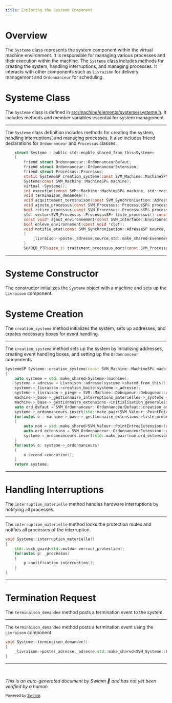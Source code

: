 ```yaml
---
title: Exploring the Systeme Component
---
```

# Overview

The <SwmToken path="src/machine/elements/systeme/systeme.h" pos="57:3:3" line-data="	struct Systeme : public std::enable_shared_from_this&lt;Systeme&gt;">`Systeme`</SwmToken> class represents the system component within the virtual machine environment. It is responsible for managing various processes and their execution within the machine. The <SwmToken path="src/machine/elements/systeme/systeme.h" pos="57:3:3" line-data="	struct Systeme : public std::enable_shared_from_this&lt;Systeme&gt;">`Systeme`</SwmToken> class includes methods for creating the system, handling interruptions, and managing processes. It interacts with other components such as <SwmToken path="src/machine/elements/systeme/systeme.cpp" pos="40:7:7" line-data="	systeme-&gt;_adresse = Livraison::adresse(systeme-&gt;shared_from_this()); ">`Livraison`</SwmToken> for delivery management and <SwmToken path="src/machine/elements/systeme/systeme.h" pos="59:5:5" line-data="		friend struct Ordonnanceur::OrdonnanceurDefaut;">`Ordonnanceur`</SwmToken> for scheduling.

# Systeme Class

The <SwmToken path="src/machine/elements/systeme/systeme.h" pos="57:3:3" line-data="	struct Systeme : public std::enable_shared_from_this&lt;Systeme&gt;">`Systeme`</SwmToken> class is defined in <SwmPath>[src/machine/elements/systeme/systeme.h](src/machine/elements/systeme/systeme.h)</SwmPath>. It includes methods and member variables essential for system management.

<SwmSnippet path="/src/machine/elements/systeme/systeme.h" line="57">

---

The <SwmToken path="src/machine/elements/systeme/systeme.h" pos="57:3:3" line-data="	struct Systeme : public std::enable_shared_from_this&lt;Systeme&gt;">`Systeme`</SwmToken> class definition includes methods for creating the system, handling interruptions, and managing processes. It also includes friend declarations for <SwmToken path="src/machine/elements/systeme/systeme.h" pos="59:5:5" line-data="		friend struct Ordonnanceur::OrdonnanceurDefaut;">`Ordonnanceur`</SwmToken> and <SwmToken path="src/machine/elements/systeme/systeme.h" pos="61:5:5" line-data="		friend struct Processus::Processus;">`Processus`</SwmToken> classes.

```c
	struct Systeme : public std::enable_shared_from_this<Systeme>
	{
		friend struct Ordonnanceur::OrdonnanceurDefaut;
		friend struct Ordonnanceur::OrdonnanceurExtension;
		friend struct Processus::Processus;
		static SystemeSP creation_systeme(const SVM_Machine::MachineSP& machine);
		Systeme(const SVM_Machine::MachineSP& machine);
		virtual ~Systeme();
		int execution(const SVM::Machine::MachineSP& machine, std::vector<SVM_Machine::Processus>& liste_processus);
		void terminaison_demandee();
		void acquittement_terminaison(const SVM_Synchronisation::AdresseSP& source);
		void ajoute_processus(const SVM_Processus::ProcessusSP& processus);
		bool retire_processus(const SVM_Processus::ProcessusSP& processus);
		std::vector<SVM_Processus::ProcessusSP> liste_processus() const;
		const void* ajout_environnement(const SVM_Interface::EnvironnementSP& environnement);
		bool enleve_environnement(const void *clef);
		void notifie_etat(const SVM_Synchronisation::AdresseSP source, const SVM_Processus::Etat::Execution etat)
		{
			_livraison->poste(_adresse,source,std::make_shared<Evenement>(Evenement::Type::ETAT,etat));
		}
		SHARED_PTR(size_t) traitement_processus_mort(const SVM_Processus::ProcessusSP& processus,const SVM_Processus::Etat::Execution etat_declare);
```

---

</SwmSnippet>

# Systeme Constructor

The constructor initializes the <SwmToken path="src/machine/elements/systeme/systeme.h" pos="57:3:3" line-data="	struct Systeme : public std::enable_shared_from_this&lt;Systeme&gt;">`Systeme`</SwmToken> object with a machine and sets up the <SwmToken path="src/machine/elements/systeme/systeme.cpp" pos="40:7:7" line-data="	systeme-&gt;_adresse = Livraison::adresse(systeme-&gt;shared_from_this()); ">`Livraison`</SwmToken> component.

# Systeme Creation

The <SwmToken path="src/machine/elements/systeme/systeme.h" pos="62:5:5" line-data="		static SystemeSP creation_systeme(const SVM_Machine::MachineSP&amp; machine);">`creation_systeme`</SwmToken> method initializes the system, sets up addresses, and creates necessary boxes for event handling.

<SwmSnippet path="/src/machine/elements/systeme/systeme.cpp" line="37">

---

The <SwmToken path="src/machine/elements/systeme/systeme.cpp" pos="37:4:4" line-data="SystemeSP Systeme::creation_systeme(const SVM_Machine::MachineSP&amp; machine)">`creation_systeme`</SwmToken> method sets up the system by initializing addresses, creating event handling boxes, and setting up the <SwmToken path="src/machine/elements/systeme/systeme.h" pos="59:5:5" line-data="		friend struct Ordonnanceur::OrdonnanceurDefaut;">`Ordonnanceur`</SwmToken> components.

```c++
SystemeSP Systeme::creation_systeme(const SVM_Machine::MachineSP& machine)
{
	auto systeme = std::make_shared<Systeme>(machine);
	systeme->_adresse = Livraison::adresse(systeme->shared_from_this()); 
	systeme->_livraison->creation_boite(systeme->_adresse);
	systeme->_livraison->_piege = SVM::Machine::Debugueur::Debugueur::ajoute_piege<PiegeEvenements>(machine->_base->_debugueur);
	machine->_base->_gestionnaire_interruptions_materielles->_systeme = systeme;
	machine->_base->_gestionnaire_extensions->initialisation_generale(machine);
	auto ord_defaut = SVM_Ordonnanceur::OrdonnanceurDefaut::creation_ordonnanceur(systeme->shared_from_this());
	systeme->_ordonnanceurs.insert(std::make_pair(SVM_Valeur::PointEntreeExtensionSP(),ord_defaut));
	for(auto& o : machine->_base->_gestionnaire_extensions->liste_ordonannanceurs())
	{
		auto nom = std::make_shared<SVM_Valeur::PointEntreeExtension>(o);
		auto ord_extension = SVM_Ordonnanceur::OrdonnanceurExtension::creation_ordonnanceur(nom,systeme->shared_from_this());
		systeme->_ordonnanceurs.insert(std::make_pair(nom,ord_extension));
	}
	for(auto& o: systeme->_ordonnanceurs)
	{
		o.second->execution();
	}
	return systeme;
```

---

</SwmSnippet>

# Handling Interruptions

The <SwmToken path="src/machine/elements/systeme/systeme.cpp" pos="319:4:4" line-data="void Systeme::interruption_materielle()">`interruption_materielle`</SwmToken> method handles hardware interruptions by notifying all processes.

<SwmSnippet path="/src/machine/elements/systeme/systeme.cpp" line="319">

---

The <SwmToken path="src/machine/elements/systeme/systeme.cpp" pos="319:4:4" line-data="void Systeme::interruption_materielle()">`interruption_materielle`</SwmToken> method locks the protection mutex and notifies all processes of the interruption.

```c++
void Systeme::interruption_materielle()
{
	std::lock_guard<std::mutex> verrou(_protection);
	for(auto& p: _processus)
	{
		p->notification_interruption();
	}
}
```

---

</SwmSnippet>

# Termination Request

The <SwmToken path="src/machine/elements/systeme/systeme.h" pos="66:3:3" line-data="		void terminaison_demandee();">`terminaison_demandee`</SwmToken> method posts a termination event to the system.

<SwmSnippet path="/src/machine/elements/systeme/systeme.cpp" line="314">

---

The <SwmToken path="src/machine/elements/systeme/systeme.cpp" pos="314:4:4" line-data="void Systeme::terminaison_demandee()">`terminaison_demandee`</SwmToken> method posts a termination event using the <SwmToken path="src/machine/elements/systeme/systeme.cpp" pos="40:7:7" line-data="	systeme-&gt;_adresse = Livraison::adresse(systeme-&gt;shared_from_this()); ">`Livraison`</SwmToken> component.

```c++
void Systeme::terminaison_demandee()
{
	_livraison->poste(_adresse,_adresse,std::make_shared<SVM_Systeme::Evenement>(SVM_Systeme::Evenement::Type::TERMINAISON));
}
```

---

</SwmSnippet>

&nbsp;

*This is an auto-generated document by Swimm 🌊 and has not yet been verified by a human*

<SwmMeta version="3.0.0" repo-id="Z2l0aHViJTNBJTNBc3ZtLTIuNy4yMDI0MTEwNyUzQSUzQVN3aW1tLURlbW8=" repo-name="svm-2.7.20241107"><sup>Powered by [Swimm](/)</sup></SwmMeta>
